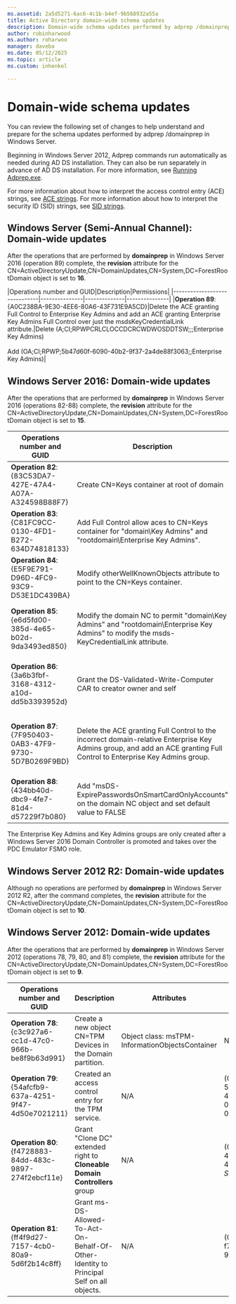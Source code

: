 ```yaml
---
ms.assetid: 2a5d5271-6ac6-4c1b-b4ef-9b568932a55a
title: Active Directory domain-wide schema updates
description: Domain-wide schema updates performed by adprep /domainprep when promoting a Domain Controller
author: robinharwood
ms.author: roharwoo
manager: daveba
ms.date: 05/12/2025
ms.topic: article
ms.custom: inhenkel

---
```

# Domain-wide schema updates

You can review the following set of changes to help understand and prepare for the schema updates performed by adprep /domainprep in Windows Server.

Beginning in Windows Server 2012, Adprep commands run automatically as needed during AD DS installation. They can also be run separately in advance of AD DS installation. For more information, see [Running Adprep.exe](/previous-versions/windows/it-pro/windows-server-2008-R2-and-2008/dd464018(v=ws.10)).

For more information about how to interpret the access control entry (ACE) strings, see [ACE strings](/windows/win32/secauthz/ace-strings). For more information about how to interpret the security ID (SID) strings, see [SID strings](/windows/win32/secauthz/sid-strings).

## Windows Server (Semi-Annual Channel): Domain-wide updates

After the operations that are performed by **domainprep** in Windows Server 2016 (operation 89) complete, the **revision** attribute for the CN=ActiveDirectoryUpdate,CN=DomainUpdates,CN=System,DC=ForestRootDomain object is set to **16**.

|Operations number and GUID|Description|Permissions|
|------------------------------|---------------|--------------|---------------|
|**Operation 89**: {A0C238BA-9E30-4EE6-80A6-43F731E9A5CD}|Delete the ACE granting Full Control to Enterprise Key Admins and add an ACE granting Enterprise Key Admins Full Control over just the msdsKeyCredentialLink attribute.|Delete (A;CI;RPWPCRLCLOCCDCRCWDWOSDDTSW;;;Enterprise Key Admins) <br /> <br />Add (OA;CI;RPWP;5b47d60f-6090-40b2-9f37-2a4de88f3063;;Enterprise Key Admins)|

## Windows Server 2016: Domain-wide updates

After the operations that are performed by **domainprep** in Windows Server 2016 (operations 82-88) complete, the **revision** attribute for the CN=ActiveDirectoryUpdate,CN=DomainUpdates,CN=System,DC=ForestRootDomain object is set to **15**.

|Operations number and GUID|Description|Attributes|Permissions|
|------------------------------|---------------|--------------|---------------|
|**Operation 82**: {83C53DA7-427E-47A4-A07A-A324598B88F7}|Create CN=Keys container at root of domain|- objectClass: container<br />- description: Default container for key credential objects<br />- ShowInAdvancedViewOnly: TRUE|(A;CI;RPWPCRLCLOCCDCRCWDWOSDDTSW;;;EA)<br />(A;CI;RPWPCRLCLOCCDCRCWDWOSDDTSW;;;DA)<br />(A;CI;RPWPCRLCLOCCDCRCWDWOSDDTSW;;;SY)<br />(A;CI;RPWPCRLCLOCCDCRCWDWOSDDTSW;;;DD)<br />(A;CI;RPWPCRLCLOCCDCRCWDWOSDDTSW;;;ED)|
|**Operation 83**: {C81FC9CC-0130-4FD1-B272-634D74818133}|Add Full Control allow aces to CN=Keys container for "domain\Key Admins" and "rootdomain\Enterprise Key Admins".|N/A|(A;CI;RPWPCRLCLOCCDCRCWDWOSDDTSW;;;Key Admins)<br />(A;CI;RPWPCRLCLOCCDCRCWDWOSDDTSW;;;Enterprise Key Admins)|
|**Operation 84**: {E5F9E791-D96D-4FC9-93C9-D53E1DC439BA}|Modify otherWellKnownObjects attribute to point to the CN=Keys container.|- otherWellKnownObjects: B:32:683A24E2E8164BD3AF86AC3C2CF3F981:CN=Keys,%ws|N/A|
|**Operation 85**: {e6d5fd00-385d-4e65-b02d-9da3493ed850}|Modify the domain NC to permit "domain\Key Admins" and "rootdomain\Enterprise Key Admins" to modify the msds-KeyCredentialLink attribute. |N/A|(OA;CI;RPWP;5b47d60f-6090-40b2-9f37-2a4de88f3063;;Key Admins)<br />(OA;CI;RPWP;5b47d60f-6090-40b2-9f37-2a4de88f3063;;Enterprise Key Admins in root domain, but in nonroot domains resulted in a bogus domain-relative ACE with a nonresolvable -527 SID)|
|**Operation 86**: {3a6b3fbf-3168-4312-a10d-dd5b3393952d}|Grant the DS-Validated-Write-Computer CAR to creator owner and self|N/A|(OA;CIIO;SW;9b026da6-0d3c-465c-8bee-5199d7165cba;bf967a86-0de6-11d0-a285-00aa003049e2;PS)<br />(OA;CIIO;SW;9b026da6-0d3c-465c-8bee-5199d7165cba;bf967a86-0de6-11d0-a285-00aa003049e2;CO)|
|**Operation 87**: {7F950403-0AB3-47F9-9730-5D7B0269F9BD}|Delete the ACE granting Full Control to the incorrect domain-relative Enterprise Key Admins group, and add an ACE granting Full Control to Enterprise Key Admins group. |N/A|Delete (A;CI;RPWPCRLCLOCCDCRCWDWOSDDTSW;;;Enterprise Key Admins)<br /> <br />Add (A;CI;RPWPCRLCLOCCDCRCWDWOSDDTSW;;;Enterprise Key Admins)|
|**Operation 88**: {434bb40d-dbc9-4fe7-81d4-d57229f7b080}|Add "msDS-ExpirePasswordsOnSmartCardOnlyAccounts" on the domain NC object and set default value to FALSE|N/A|N/A|

The Enterprise Key Admins and Key Admins groups are only created after a Windows Server 2016 Domain Controller is promoted and takes over the PDC Emulator FSMO role.

## Windows Server 2012 R2: Domain-wide updates

Although no operations are performed by **domainprep** in Windows Server 2012 R2, after the command completes, the **revision** attribute for the CN=ActiveDirectoryUpdate,CN=DomainUpdates,CN=System,DC=ForestRootDomain object is set to **10**.

## Windows Server 2012: Domain-wide updates

After the operations that are performed by **domainprep** in Windows Server 2012 (operations 78, 79, 80, and 81) complete, the **revision** attribute for the CN=ActiveDirectoryUpdate,CN=DomainUpdates,CN=System,DC=ForestRootDomain object is set to **9**.

|Operations number and GUID|Description|Attributes|Permissions|
|------------------------------|---------------|--------------|---------------|
|**Operation 78**: {c3c927a6-cc1d-47c0-966b-be8f9b63d991}|Create a new object CN=TPM Devices in the Domain partition.|Object class: msTPM-InformationObjectsContainer|N/A|
|**Operation 79**: {54afcfb9-637a-4251-9f47-4d50e7021211}|Created an access control entry for the TPM service.|N/A|(OA;CIIO;WP;ea1b7b93-5e48-46d5-bc6c-4df4fda78a35;bf967a86-0de6-11d0-a285-00aa003049e2;PS)|
|**Operation 80**: {f4728883-84dd-483c-9897-274f2ebcf11e}|Grant "Clone DC" extended right to **Cloneable Domain Controllers** group|N/A|(OA;;CR;3e0f7e18-2c7a-4c10-ba82-4d926db99a3e;;*domain SID*-522)|
|**Operation 81**: {ff4f9d27-7157-4cb0-80a9-5d6f2b14c8ff}|Grant ms-DS-Allowed-To-Act-On-Behalf-Of-Other-Identity to Principal Self on all objects.|N/A|(OA;CIOI;RPWP;3f78c3e5-f79a-46bd-a0b8-9d18116ddc79;;PS)|

